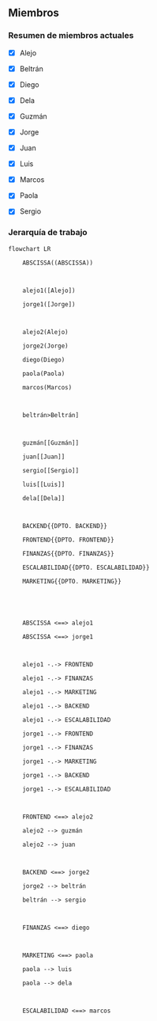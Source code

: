 ## Miembros

### Resumen de miembros actuales

- [X] Alejo

- [X] Beltrán

- [X] Diego

- [X] Dela

- [X] Guzmán

- [X] Jorge

- [X] Juan

- [X] Luis

- [X] Marcos

- [X] Paola

- [X] Sergio

### Jerarquía de trabajo

```mermaid
flowchart LR

    ABSCISSA((ABSCISSA)) 



    alejo1([Alejo])

    jorge1([Jorge])



    alejo2(Alejo)

    jorge2(Jorge)

    diego(Diego)

    paola(Paola)

    marcos(Marcos)



    beltrán>Beltrán]



    guzmán[[Guzmán]]

    juan[[Juan]]

    sergio[[Sergio]]

    luis[[Luis]]

    dela[[Dela]]



    BACKEND{{DPTO. BACKEND}}

    FRONTEND{{DPTO. FRONTEND}}

    FINANZAS{{DPTO. FINANZAS}}

    ESCALABILIDAD{{DPTO. ESCALABILIDAD}}

    MARKETING{{DPTO. MARKETING}}





    ABSCISSA <==> alejo1

    ABSCISSA <==> jorge1



    alejo1 -.-> FRONTEND

    alejo1 -.-> FINANZAS

    alejo1 -.-> MARKETING

    alejo1 -.-> BACKEND

    alejo1 -.-> ESCALABILIDAD

    jorge1 -.-> FRONTEND

    jorge1 -.-> FINANZAS

    jorge1 -.-> MARKETING

    jorge1 -.-> BACKEND

    jorge1 -.-> ESCALABILIDAD



    FRONTEND <==> alejo2

    alejo2 --> guzmán

    alejo2 --> juan



    BACKEND <==> jorge2

    jorge2 --> beltrán

    beltrán --> sergio



    FINANZAS <==> diego



    MARKETING <==> paola

    paola --> luis

    paola --> dela



    ESCALABILIDAD <==> marcos

```